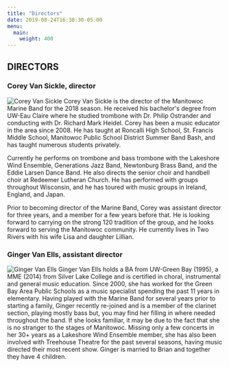 ```yaml
---
title: "Directors"
date: 2019-08-24T16:38:30-05:00
menu: 
  main:
    weight: 400
---
```

## DIRECTORS

### Corey Van Sickle, director
<img src="CoreyVanSickle.png" class="right" alt="Corey Van Sickle" />
Corey Van Sickle is the director of the Manitowoc Marine Band for the 2018 season.  He received his bachelor's degree from UW-Eau Claire where he studied trombone with Dr. Philip Ostrander and conducting with Dr. Richard Mark Heidel.  Corey has been a music educator in the area since 2008.  He has taught at Roncalli High School, St. Francis Middle School, Manitowoc Public School District Summer Band Bash, and has taught numerous students privately.

Currently he performs on trombone and bass trombone with the Lakeshore Wind Ensemble, Generations Jazz Band, Newtonburg Brass Band, and the Eddie Larsen Dance Band.  He also directs the senior choir and handbell choir at Redeemer Lutheran Church.  He has performed with groups throughout Wisconsin, and he has toured with music groups in Ireland, England, and Japan.

Prior to becoming director of the Marine Band, Corey was assistant director for three years, and a member for a few years before that.  He is looking forward to carrying on the strong 120 tradition of the group, and he looks forward to serving the Manitowoc community.  He currently lives in Two Rivers with his wife Lisa and daughter Lillian.

### Ginger Van Ells, assistant director
<img src="GingerVanElls.png" class="portrait right" alt="Ginger Van Ells" />
Ginger Van Ells holds a BA from UW-Green Bay (1995), a MME (2014) from Silver Lake College and is certified in choral, instrumental and general music education.  Since 2000, she has worked for the Green Bay Area Public Schools as a music specialist spending the past 11 years in elementary.  Having played with the Marine Band for several years prior to starting a family, Ginger recently re-joined and is a member of the clarinet section, playing mostly bass but, you may find her filling in where needed throughout the band.  If she looks familiar, it may be due to the fact that she is no stranger to the stages of Manitowoc.  Missing only a few concerts in her 30+ years as a Lakeshore Wind Ensemble member, she has also been involved with Treehouse Theatre for the past several seasons, having music directed their most recent show.  Ginger is married to Brian and together they have 4 children.
